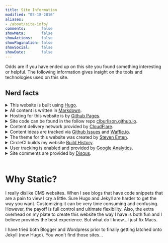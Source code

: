 ```yaml
---
title: Site Information
modified: "05-18-2016"
aliases:
- /about/site-info/
comments:       false
showMeta:       false
showActions:    false
showPagination: false
showSocial:     false
showDate:       false
---
```


Odds are if you have ended up on this site you found something interesting or helpful. The following information gives insight on the tools and technologies used on this site.

## Nerd facts

<article>

<details>
  <summary>This website is built using <u><a target="_blank" href="https://gohugo.io/">Hugo</a></u>.</summary>
  <p>Hugo is the backbone of this site. It is a powerful engine that allows me to write plain text files. Hugo then handles converting all the css, code blocks, html snippets, etc. into a pretty static web site. Since this site is static it allows me to quickly modify sections. Also, it is quite fast to serve static pages so response time should always be pretty good. Prior to Hugo I was using the static generator <a target="_blank" href="https://jekyllrb.com/">Jekyll</a>. </p>
</details>
<details>
  <summary>All content is written in <u><a target="_blank" href="http://en.wikipedia.org/wiki/Markdown">Markdown</a></u>.</summary>
  <p>If you are not familiar with markdown it allows me to write plain text in such a way that an engine will be able to transform that text into a rich format like html. All this means I can write using any text editor I want (even vim if I so please) and create content without having to write all those dirty html tags. How many times have you forgotten to add that forward slash on a end tag resulting in a malformed page? </p>
</details>
<details>
  <summary>Hosting for this website is by <u><a target="_blank" href="https://pages.github.com/">Github Pages</a></u>.</summary>
  <p>Github pages makes hosting a website easy. If Jekyll is my bread, Github Pages is my butter. Hosting a website via Apache, Nginx, or IIS isn't rocket science however by using Github my raw code and static html are right next to each other. As you can imagine this makes things easier to troubleshoot. </p>
</details>
<details>
  <summary>Site code can be found in the follow repo <u><a target="_blank" href="https://github.com/clburlison/clburlison.github.io">clburlison.github.io</a></u>.</summary>
  <p>I <3 Github. Git is such a nice version control system to work with. All content is publicly accessible for two reasons: 1) I want others to be able to see how this site was created. 2) Sharing this code means if you find something you like you are able to copy/paste working code. With that said please don't blatantly steal written work of mine without crediting me. </p>
</details>
<details>
  <summary>Content delivery network provided by <u><a target="_blank" href="http://www.cloudflare.com">CloudFlare</a></u>.</summary>
  <p>Cloudflare is much more than just my Content deliver network (CDN). Cloudflare also runs my DNS for the domain clburlison.com, has the ability to directly inject code into my website, gives me a flexible SSL for free, and has some nice built in reporting features. Of those the SSL certificate is likely the coolest. Though I do not have a true SSL setup, content that you view is secure from your end to Cloudflare's servers.</p>
</details>
<details>
  <summary>Content ideas are tracked via <u><a target="_blank" href="https://github.com/clburlison/clburlison.github.io/issues">Github Issues</a></u> and <u><a target="_blank" href="https://waffle.io/clburlison/clburlison.github.io">Waffle.io</a></u>.</summary>
  <p><a href="http://waffle.io/clburlison/clburlison.github.io"><img src="https://badge.waffle.io/clburlison/clburlison.github.io.svg?label=ready&title=Ready" alt="Ready"></a>
    <a href="http://waffle.io/clburlison/clburlison.github.io"><img src="https://badge.waffle.io/clburlison/clburlison.github.io.svg?label=in%20progress&title=In%20Progress" alt="In Progress"></a><br>
    At any given time I might have 20 plus ideas or topics that I wish to write about. To keep track of these various ideas I create a Github issue. This allows me to add links or any notes that might be needed for me to understand what I wanted to write about. That means some of my issues might not make sense to you. Waffle.io just gives me a visual to keep me working on one or two topics at a time. The "Ready" tag is for content I am planning on writing about soon. The "In Progress" tag is for content ideas I'm working on right now.<br><br> With that said if you ever have any questions or would like for me to write about a specific topic feel free to create an issue and I will certainly think about it.  </p>
</details>
<details>
  <summary>The theme for this website was created by <u><a target="_blank" href="https://github.com/enten/">Steven Enten</a></u>.</summary>
  <p>The theme <a target="_blank" href="https://github.com/enten/hyde-y">hyde-y</a> is an enhanced port of the Jekyll "Hyde" theme.</p>
</details>
<details>
  <summary>CircleCI builds my website <u><a target="_blank" href="https://circleci.com/gh/clburlison/clburlison.github.io">Build History</a></u>.</summary>
  <p><a href="https://circleci.com/gh/clburlison/clburlison.github.io"><img src="https://circleci.com/gh/clburlison/clburlison.github.io.svg?style=svg" alt="Build Status"></a> <br>
    CircleCI is a continuous integration application that pulls the contents of my Github repo on every commit I submit to the source branch. The purpose of using CircleCI to build my Hugo site is so I no longer have to manually manage any of the master branch, which is where all of the html files are stored. Other benefits to using CircleCI include the ability to have a running record of all my builds. This allows me to know at any given point in time when I broke something. In the past this site used Travis CI however CircleCI is way faster.</p>
</details>
<details>
  <summary>User tracking is enabled and provided by <u><a target="_blank" href="https://www.google.com/analytics/">Google Analytics</a></u>.</summary>
  <p>Google rules the world. I do enable user tracking simply for the purpose of knowing viewership. Knowing which articles are the most popular help me when deciding what content I want to write about next.</p>
</details>
<details>
  <summary>Site comments are provided by <u><a target="_blank" href="https://disqus.com">Disqus</a></u>.</summary>
  <p>Disqus is a free service. It is widely used. It also allows users to login via different social media sites. What is not to like?</p>
</details>

</article>

<br>

# Why Static?
I really dislike CMS websites. When I see blogs that have code snippets that are a pain to view I cry a little. Sure Hugo and Jekyll are harder to get the way you want. Customizing it can be very time consuming and confusing. However, the payoff is full control and ultimate flexibility. Also, the extra overhead on my plate to create this website the way I have is both fun and I believe provides the best experience. But what do I know...I just fix Macs.

I have tried both Blogger and Wordpress prior to finally getting latched onto Jekyll (now Hugo). You won't find those sites...
